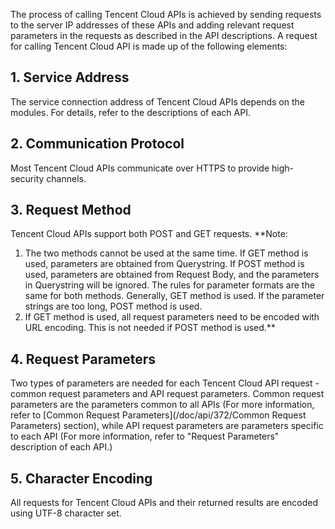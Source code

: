 The process of calling Tencent Cloud APIs is achieved by sending requests to the server IP addresses of these APIs and adding relevant request parameters in the requests as described in the API descriptions. A request for calling Tencent Cloud API is made up of the following elements:

## 1. Service Address
The service connection address of Tencent Cloud APIs depends on the modules. For details, refer to the descriptions of each API.

## 2. Communication Protocol
Most Tencent Cloud APIs communicate over HTTPS to provide high-security channels.

## 3. Request Method
Tencent Cloud APIs support both POST and GET requests.
**Note:
1. The two methods cannot be used at the same time. If GET method is used, parameters are obtained from Querystring. If POST method is used, parameters are obtained from Request Body, and the parameters in Querystring will be ignored. The rules for parameter formats are the same for both methods. Generally, GET method is used. If the parameter strings are too long, POST method is used.
2. If GET method is used, all request parameters need to be encoded with URL encoding. This is not needed if POST method is used.**

## 4. Request Parameters
Two types of parameters are needed for each Tencent Cloud API request - common request parameters and API request parameters. Common request parameters are the parameters common to all APIs (For more information, refer to [Common Request Parameters](/doc/api/372/Common Request Parameters) section), while API request parameters are parameters specific to each API (For more information, refer to "Request Parameters" description of each API.)

## 5. Character Encoding
All requests for Tencent Cloud APIs and their returned results are encoded using UTF-8 character set.
